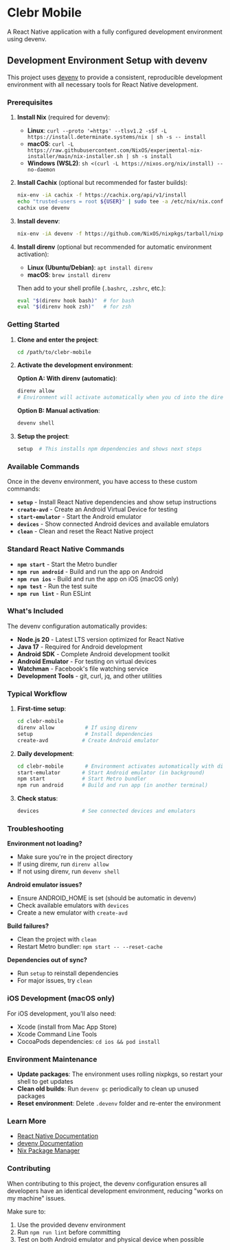 # Clebr Mobile

A React Native application with a fully configured development environment using devenv.

## Development Environment Setup with devenv

This project uses [devenv](https://devenv.sh/) to provide a consistent, reproducible development environment with all necessary tools for React Native development.

### Prerequisites

1. **Install Nix** (required for devenv):
   - **Linux**: `curl --proto '=https' --tlsv1.2 -sSf -L https://install.determinate.systems/nix | sh -s -- install`
   - **macOS**: `curl -L https://raw.githubusercontent.com/NixOS/experimental-nix-installer/main/nix-installer.sh | sh -s install`
   - **Windows (WSL2)**: `sh <(curl -L https://nixos.org/nix/install) --no-daemon`

2. **Install Cachix** (optional but recommended for faster builds):
   ```bash
   nix-env -iA cachix -f https://cachix.org/api/v1/install
   echo "trusted-users = root ${USER}" | sudo tee -a /etc/nix/nix.conf && sudo pkill nix-daemon
   cachix use devenv
   ```

3. **Install devenv**:
   ```bash
   nix-env -iA devenv -f https://github.com/NixOS/nixpkgs/tarball/nixpkgs-unstable
   ```

4. **Install direnv** (optional but recommended for automatic environment activation):
   - **Linux (Ubuntu/Debian)**: `apt install direnv`
   - **macOS**: `brew install direnv`
   
   Then add to your shell profile (`.bashrc`, `.zshrc`, etc.):
   ```bash
   eval "$(direnv hook bash)"  # for bash
   eval "$(direnv hook zsh)"   # for zsh
   ```

### Getting Started

1. **Clone and enter the project**:
   ```bash
   cd /path/to/clebr-mobile
   ```

2. **Activate the development environment**:
   
   **Option A: With direnv (automatic)**:
   ```bash
   direnv allow
   # Environment will activate automatically when you cd into the directory
   ```
   
   **Option B: Manual activation**:
   ```bash
   devenv shell
   ```

3. **Setup the project**:
   ```bash
   setup  # This installs npm dependencies and shows next steps
   ```

### Available Commands

Once in the devenv environment, you have access to these custom commands:

- **`setup`** - Install React Native dependencies and show setup instructions
- **`create-avd`** - Create an Android Virtual Device for testing
- **`start-emulator`** - Start the Android emulator
- **`devices`** - Show connected Android devices and available emulators
- **`clean`** - Clean and reset the React Native project

### Standard React Native Commands

- **`npm start`** - Start the Metro bundler
- **`npm run android`** - Build and run the app on Android
- **`npm run ios`** - Build and run the app on iOS (macOS only)
- **`npm test`** - Run the test suite
- **`npm run lint`** - Run ESLint

### What's Included

The devenv configuration automatically provides:

- **Node.js 20** - Latest LTS version optimized for React Native
- **Java 17** - Required for Android development
- **Android SDK** - Complete Android development toolkit
- **Android Emulator** - For testing on virtual devices
- **Watchman** - Facebook's file watching service
- **Development Tools** - git, curl, jq, and other utilities

### Typical Workflow

1. **First-time setup**:
   ```bash
   cd clebr-mobile
   direnv allow          # If using direnv
   setup                 # Install dependencies
   create-avd           # Create Android emulator
   ```

2. **Daily development**:
   ```bash
   cd clebr-mobile       # Environment activates automatically with direnv
   start-emulator       # Start Android emulator (in background)
   npm start            # Start Metro bundler
   npm run android      # Build and run app (in another terminal)
   ```

3. **Check status**:
   ```bash
   devices              # See connected devices and emulators
   ```

### Troubleshooting

**Environment not loading?**
- Make sure you're in the project directory
- If using direnv, run `direnv allow`
- If not using direnv, run `devenv shell`

**Android emulator issues?**
- Ensure ANDROID_HOME is set (should be automatic in devenv)
- Check available emulators with `devices`
- Create a new emulator with `create-avd`

**Build failures?**
- Clean the project with `clean`
- Restart Metro bundler: `npm start -- --reset-cache`

**Dependencies out of sync?**
- Run `setup` to reinstall dependencies
- For major issues, try `clean`

### iOS Development (macOS only)

For iOS development, you'll also need:
- Xcode (install from Mac App Store)
- Xcode Command Line Tools
- CocoaPods dependencies: `cd ios && pod install`

### Environment Maintenance

- **Update packages**: The environment uses rolling nixpkgs, so restart your shell to get updates
- **Clean old builds**: Run `devenv gc` periodically to clean up unused packages
- **Reset environment**: Delete `.devenv` folder and re-enter the environment

### Learn More

- [React Native Documentation](https://reactnative.dev/)
- [devenv Documentation](https://devenv.sh/)
- [Nix Package Manager](https://nixos.org/manual/nix/stable/)

### Contributing

When contributing to this project, the devenv configuration ensures all developers have an identical development environment, reducing "works on my machine" issues.

Make sure to:
1. Use the provided devenv environment
2. Run `npm run lint` before committing
3. Test on both Android emulator and physical device when possible
